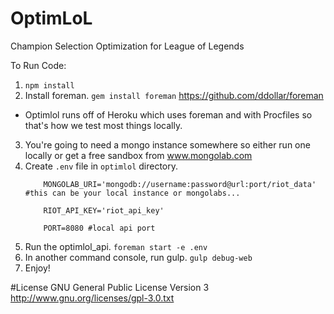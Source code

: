# OptimLoL
Champion Selection Optimization for League of Legends

To Run Code:

1. ```npm install```
2. Install foreman. ```gem install foreman``` https://github.com/ddollar/foreman
 - Optimlol runs off of Heroku which uses foreman and with Procfiles so that's how we test most things locally.
3. You're going to need a mongo instance somewhere so either run one locally or get a free sandbox from www.mongolab.com
3. Create ```.env``` file in ```optimlol``` directory.  
    ```  
        MONGOLAB_URI='mongodb://username:password@url:port/riot_data' #this can be your local instance or mongolabs...
        
        RIOT_API_KEY='riot_api_key'
        
        PORT=8080 #local api port
    ```
4. Run the optimlol_api. ```foreman start -e .env```
5. In another command console, run gulp. ```gulp debug-web```
6. Enjoy!


#License
GNU General Public License Version 3
http://www.gnu.org/licenses/gpl-3.0.txt
